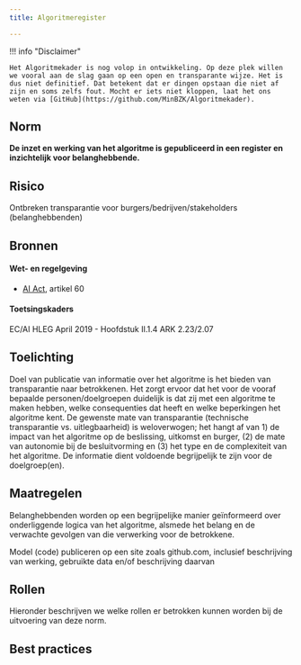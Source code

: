 ```yaml
---
title: Algoritmeregister

---
```


!!! info "Disclaimer"

    Het Algoritmekader is nog volop in ontwikkeling. Op deze plek willen we vooral aan de slag gaan op een open en transparante wijze. Het is dus niet definitief. Dat betekent dat er dingen opstaan die niet af zijn en soms zelfs fout. Mocht er iets niet kloppen, laat het ons weten via [GitHub](https://github.com/MinBZK/Algoritmekader).


## Norm
**De inzet en werking van het algoritme is gepubliceerd in een register en inzichtelijk voor belanghebbende.**

## Risico
Ontbreken transparantie voor burgers/bedrijven/stakeholders (belanghebbenden)

## Bronnen

#### Wet- en regelgeving
- [AI Act](https://artificialintelligenceact.eu/wp-content/uploads/2023/08/AI-Mandates-20-June-2023.pdf), artikel 60



#### Toetsingskaders
 EC/AI HLEG April 2019 - Hoofdstuk II.1.4
ARK 2.23/2.07

## Toelichting
Doel van publicatie van informatie over het algoritme is het bieden van transparantie naar betrokkenen. Het zorgt ervoor dat het voor  de vooraf bepaalde personen/doelgroepen duidelijk is dat zij met een algoritme te maken hebben, welke consequenties dat heeft en welke beperkingen het algoritme kent. De gewenste mate van transparantie (technische transparantie vs. uitlegbaarheid) is weloverwogen; het hangt af van 1) de impact van het algoritme op de beslissing,  uitkomst en burger, (2) de mate van autonomie bij de besluitvorming en (3) het type en de complexiteit van het algoritme. De informatie dient voldoende begrijpelijk te zijn voor de doelgroep(en).

## Maatregelen
Belanghebbenden worden op een begrijpelijke manier geïnformeerd over onderliggende logica van het algoritme, alsmede het belang en de verwachte gevolgen van die verwerking voor de betrokkene.

Model (code) publiceren op een site zoals github.com, inclusief beschrijving van werking, gebruikte data en/of beschrijving daarvan

## Rollen
Hieronder beschrijven we welke rollen er betrokken kunnen worden bij de uitvoering van deze norm. 


## Best practices



